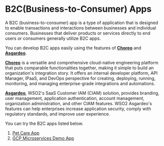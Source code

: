 # B2C(Business-to-Consumer) Apps

A B2C (business-to-consumer) app is a type of application that is designed to enable transactions and interactions between businesses and individual consumers. Businesses that deliver products or services directly to end users or consumers generally utilize B2C apps. 

You can develop B2C apps easily using the features of [**Choreo**](https://wso2.com/choreo/) and [**Asgardeo**](https://wso2.com/asgardeo/). 

[**Choreo**](https://wso2.com/choreo/) is a versatile and comprehensive cloud-native engineering platform that puts comparable functionalities together, making it simple to build an organization's integration story. It offers an internal developer platform, API Manager, IPaaS, and DevOps perspective for creating, deploying, running, monitoring, and managing enterprise-grade integrations and automations.

[**Asgardeo**](https://wso2.com/asgardeo/), WSO2's SaaS Customer IAM (CIAM) solution, provides branding, user management, application authentication, account management, organization administration, and other CIAM features. WSO2 Asgardeo's features can help enterprises increase application security, comply with regulatory standards, and improve user experience.

You can try the B2C apps listed below.

1. [Pet Care App](pet-care-app)
2. [GCP Microservices Demo App](gcp-microservices-demo-app)